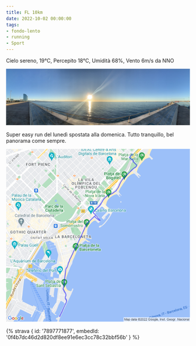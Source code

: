 ```yaml
---
title: FL 10km
date: 2022-10-02 00:00:00
tags:
- fondo-lento
- running
- Sport
---
```


Cielo sereno, 19°C, Percepito 18°C, Umidità 68%, Vento 6m/s da NNO

![](images/IMG_0453.jpg)

Super easy run del lunedì spostata alla domenica. Tutto tranquillo, bel panorama come sempre.

![](images/20221002-activity-map.png)

{% strava { id: '7897771877', embedId: '0f4b7dc46d2d820df8ee91e6ec3cc78c32bbf56b' } %}
